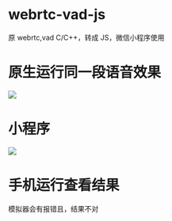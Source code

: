 # webrtc-vad-js

原 webrtc,vad C/C++，转成 JS，微信小程序使用 

# 原生运行同一段语音效果
![](https://test2.jyex.cn/dwjxapi/H5/StrokeOrderWX/exchange/VAD1.png) 

# 小程序
![](https://test2.jyex.cn/dwjxapi/H5/StrokeOrderWX/exchange/VAD2.png) 

# 手机运行查看结果
模拟器会有报错且，结果不对
